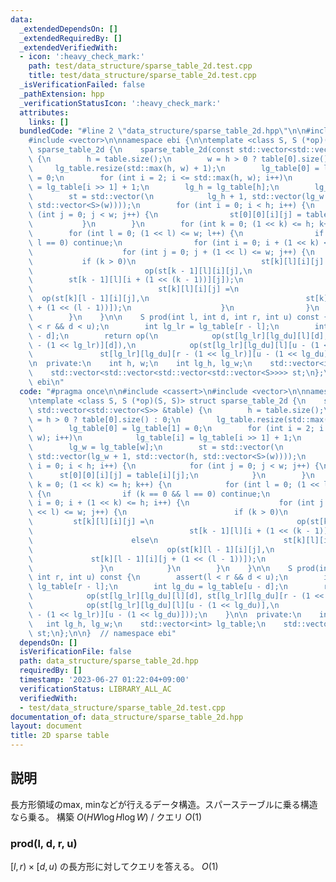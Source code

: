 ```yaml
---
data:
  _extendedDependsOn: []
  _extendedRequiredBy: []
  _extendedVerifiedWith:
  - icon: ':heavy_check_mark:'
    path: test/data_structure/sparse_table_2d.test.cpp
    title: test/data_structure/sparse_table_2d.test.cpp
  _isVerificationFailed: false
  _pathExtension: hpp
  _verificationStatusIcon: ':heavy_check_mark:'
  attributes:
    links: []
  bundledCode: "#line 2 \"data_structure/sparse_table_2d.hpp\"\n\n#include <cassert>\n\
    #include <vector>\n\nnamespace ebi {\n\ntemplate <class S, S (*op)(S, S)> struct\
    \ sparse_table_2d {\n    sparse_table_2d(const std::vector<std::vector<S>> &table)\
    \ {\n        h = table.size();\n        w = h > 0 ? table[0].size() : 0;\n   \
    \     lg_table.resize(std::max(h, w) + 1);\n        lg_table[0] = lg_table[1]\
    \ = 0;\n        for (int i = 2; i <= std::max(h, w); i++)\n            lg_table[i]\
    \ = lg_table[i >> 1] + 1;\n        lg_h = lg_table[h];\n        lg_w = lg_table[w];\n\
    \        st = std::vector(\n            lg_h + 1, std::vector(lg_w + 1, std::vector(h,\
    \ std::vector<S>(w))));\n        for (int i = 0; i < h; i++) {\n            for\
    \ (int j = 0; j < w; j++) {\n                st[0][0][i][j] = table[i][j];\n \
    \           }\n        }\n        for (int k = 0; (1 << k) <= h; k++) {\n    \
    \        for (int l = 0; (1 << l) <= w; l++) {\n                if (k == 0 &&\
    \ l == 0) continue;\n                for (int i = 0; i + (1 << k) <= h; i++) {\n\
    \                    for (int j = 0; j + (1 << l) <= w; j++) {\n             \
    \           if (k > 0)\n                            st[k][l][i][j] =\n       \
    \                         op(st[k - 1][l][i][j],\n                           \
    \        st[k - 1][l][i + (1 << (k - 1))][j]);\n                        else\n\
    \                            st[k][l][i][j] =\n                              \
    \  op(st[k][l - 1][i][j],\n                                   st[k][l - 1][i][j\
    \ + (1 << (l - 1))]);\n                    }\n                }\n            }\n\
    \        }\n    }\n\n    S prod(int l, int d, int r, int u) const {\n        assert(l\
    \ < r && d < u);\n        int lg_lr = lg_table[r - l];\n        int lg_du = lg_table[u\
    \ - d];\n        return op(\n            op(st[lg_lr][lg_du][l][d], st[lg_lr][lg_du][r\
    \ - (1 << lg_lr)][d]),\n            op(st[lg_lr][lg_du][l][u - (1 << lg_du)],\n\
    \               st[lg_lr][lg_du][r - (1 << lg_lr)][u - (1 << lg_du)]));\n    }\n\
    \n  private:\n    int h, w;\n    int lg_h, lg_w;\n    std::vector<int> lg_table;\n\
    \    std::vector<std::vector<std::vector<std::vector<S>>>> st;\n};\n\n}  // namespace\
    \ ebi\n"
  code: "#pragma once\n\n#include <cassert>\n#include <vector>\n\nnamespace ebi {\n\
    \ntemplate <class S, S (*op)(S, S)> struct sparse_table_2d {\n    sparse_table_2d(const\
    \ std::vector<std::vector<S>> &table) {\n        h = table.size();\n        w\
    \ = h > 0 ? table[0].size() : 0;\n        lg_table.resize(std::max(h, w) + 1);\n\
    \        lg_table[0] = lg_table[1] = 0;\n        for (int i = 2; i <= std::max(h,\
    \ w); i++)\n            lg_table[i] = lg_table[i >> 1] + 1;\n        lg_h = lg_table[h];\n\
    \        lg_w = lg_table[w];\n        st = std::vector(\n            lg_h + 1,\
    \ std::vector(lg_w + 1, std::vector(h, std::vector<S>(w))));\n        for (int\
    \ i = 0; i < h; i++) {\n            for (int j = 0; j < w; j++) {\n          \
    \      st[0][0][i][j] = table[i][j];\n            }\n        }\n        for (int\
    \ k = 0; (1 << k) <= h; k++) {\n            for (int l = 0; (1 << l) <= w; l++)\
    \ {\n                if (k == 0 && l == 0) continue;\n                for (int\
    \ i = 0; i + (1 << k) <= h; i++) {\n                    for (int j = 0; j + (1\
    \ << l) <= w; j++) {\n                        if (k > 0)\n                   \
    \         st[k][l][i][j] =\n                                op(st[k - 1][l][i][j],\n\
    \                                   st[k - 1][l][i + (1 << (k - 1))][j]);\n  \
    \                      else\n                            st[k][l][i][j] =\n  \
    \                              op(st[k][l - 1][i][j],\n                      \
    \             st[k][l - 1][i][j + (1 << (l - 1))]);\n                    }\n \
    \               }\n            }\n        }\n    }\n\n    S prod(int l, int d,\
    \ int r, int u) const {\n        assert(l < r && d < u);\n        int lg_lr =\
    \ lg_table[r - l];\n        int lg_du = lg_table[u - d];\n        return op(\n\
    \            op(st[lg_lr][lg_du][l][d], st[lg_lr][lg_du][r - (1 << lg_lr)][d]),\n\
    \            op(st[lg_lr][lg_du][l][u - (1 << lg_du)],\n               st[lg_lr][lg_du][r\
    \ - (1 << lg_lr)][u - (1 << lg_du)]));\n    }\n\n  private:\n    int h, w;\n \
    \   int lg_h, lg_w;\n    std::vector<int> lg_table;\n    std::vector<std::vector<std::vector<std::vector<S>>>>\
    \ st;\n};\n\n}  // namespace ebi"
  dependsOn: []
  isVerificationFile: false
  path: data_structure/sparse_table_2d.hpp
  requiredBy: []
  timestamp: '2023-06-27 01:22:04+09:00'
  verificationStatus: LIBRARY_ALL_AC
  verifiedWith:
  - test/data_structure/sparse_table_2d.test.cpp
documentation_of: data_structure/sparse_table_2d.hpp
layout: document
title: 2D sparse table
---
```


## 説明

長方形領域のmax, minなどが行えるデータ構造。スパーステーブルに乗る構造なら乗る。
構築 $O(HW\log H \log W)$ / クエリ $O(1)$

### prod(l, d, r, u)

$[l, r) \times [d, u)$ の長方形に対してクエリを答える。 $O(1)$